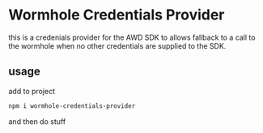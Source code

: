 # Wormhole Credentials Provider

this is a credenials provider for the AWD SDK to allows fallback to a call to the wormhole when no other credentials are supplied to the SDK.

## usage

add to project

```bash
npm i wormhole-credentials-provider
```

and then do stuff
